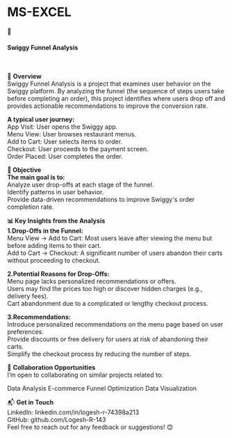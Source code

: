 # MS-EXCEL
🍔 <h4><b>Swiggy Funnel Analysis</h4></b><br>

📖 <b>Overview</b><br>
Swiggy Funnel Analysis is a project that examines user behavior on the Swiggy platform. By analyzing the funnel (the sequence of steps users take before completing an order), this project identifies where users drop off and provides actionable recommendations to improve the conversion rate.

<b>A typical user journey:</b><br>
App Visit: User opens the Swiggy app.<br>
Menu View: User browses restaurant menus.<br>
Add to Cart: User selects items to order.<br>
Checkout: User proceeds to the payment screen.<br>
Order Placed: User completes the order.<br>

<b>🎯 Objective</b><br>
<b>The main goal is to:</b><br>
Analyze user drop-offs at each stage of the funnel.<br>
Identify patterns in user behavior.<br>
Provide data-driven recommendations to improve Swiggy's order completion rate.<br>

<b>📊 Key Insights from the Analysis</b><br>
<b>1.Drop-Offs in the Funnel:</b><br>
Menu View → Add to Cart: Most users leave after viewing the menu but before adding items to their cart.<br>
Add to Cart → Checkout: A significant number of users abandon their carts without proceeding to checkout.<br>

<b>2.Potential Reasons for Drop-Offs:</b><br>
Menu page lacks personalized recommendations or offers.<br>
Users may find the prices too high or discover hidden charges (e.g., delivery fees).<br>
Cart abandonment due to a complicated or lengthy checkout process.<br>

<b>3.Recommendations:</b><br>
Introduce personalized recommendations on the menu page based on user preferences.<br>
Provide discounts or free delivery for users at risk of abandoning their carts.<br>
Simplify the checkout process by reducing the number of steps.<br>


🤝 <b>Collaboration Opportunities</b><br>
I’m open to collaborating on similar projects related to:<br>

Data Analysis
E-commerce Funnel Optimization
Data Visualization

📬 <b>Get in Touch</b><br>
LinkedIn: linkedin.com/in/logesh-r-74398a213<br>
GitHub: github.com/Logesh-R-143<br>
Feel free to reach out for any feedback or suggestions! 😊

